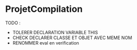# ProjetCompilation
TODO :

 - TOLERER DECLARATION VARIABLE THIS
 - CHECK DECLARER CLASSE ET OBJET AVEC MEME NOM
 - RENOMMER eval en verification
